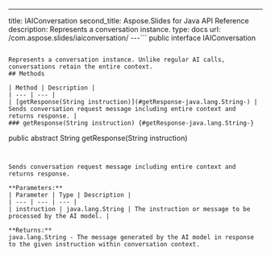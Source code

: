 ---
title: IAIConversation
second_title: Aspose.Slides for Java API Reference
description: Represents a conversation instance.
type: docs
url: /com.aspose.slides/iaiconversation/
---```
public interface IAIConversation
```

Represents a conversation instance. Unlike regular AI calls, conversations retain the entire context.
## Methods

| Method | Description |
| --- | --- |
| [getResponse(String instruction)](#getResponse-java.lang.String-) | Sends conversation request message including entire context and returns response. |
### getResponse(String instruction) {#getResponse-java.lang.String-}
```
public abstract String getResponse(String instruction)
```


Sends conversation request message including entire context and returns response.

**Parameters:**
| Parameter | Type | Description |
| --- | --- | --- |
| instruction | java.lang.String | The instruction or message to be processed by the AI model. |

**Returns:**
java.lang.String - The message generated by the AI model in response to the given instruction within conversation context.
